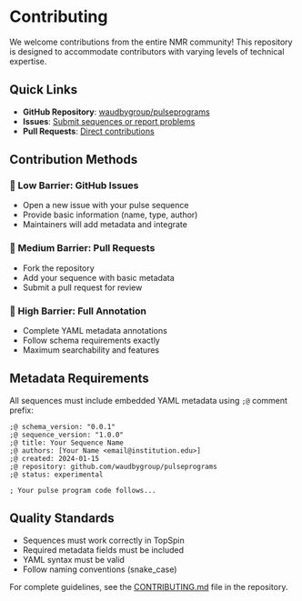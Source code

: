 # Contributing

We welcome contributions from the entire NMR community! This repository is designed to accommodate contributors with varying levels of technical expertise.

## Quick Links

- **GitHub Repository**: [waudbygroup/pulseprograms](https://github.com/waudbygroup/pulseprograms)
- **Issues**: [Submit sequences or report problems](https://github.com/waudbygroup/pulseprograms/issues)
- **Pull Requests**: [Direct contributions](https://github.com/waudbygroup/pulseprograms/pulls)

## Contribution Methods

### 🚀 Low Barrier: GitHub Issues
- Open a new issue with your pulse sequence
- Provide basic information (name, type, author)
- Maintainers will add metadata and integrate

### 🎯 Medium Barrier: Pull Requests
- Fork the repository
- Add your sequence with basic metadata
- Submit a pull request for review

### 🔬 High Barrier: Full Annotation
- Complete YAML metadata annotations
- Follow schema requirements exactly
- Maximum searchability and features

## Metadata Requirements

All sequences must include embedded YAML metadata using `;@` comment prefix:

```bruker
;@ schema_version: "0.0.1"
;@ sequence_version: "1.0.0"
;@ title: Your Sequence Name
;@ authors: [Your Name <email@institution.edu>]
;@ created: 2024-01-15
;@ repository: github.com/waudbygroup/pulseprograms
;@ status: experimental

; Your pulse program code follows...
```

## Quality Standards

- Sequences must work correctly in TopSpin
- Required metadata fields must be included
- YAML syntax must be valid
- Follow naming conventions (snake_case)

For complete guidelines, see the [CONTRIBUTING.md](https://github.com/waudbygroup/pulseprograms/blob/main/CONTRIBUTING.md) file in the repository.
